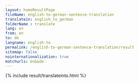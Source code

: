 ```yaml
---
layout: homeResultPage
fileName: english-to-german-sentence-translation
translatein: english_to_german
folderName : translate
lang: en
from: en
to: de
langname: english-to
permalink: /english-to-german-sentence-translation/result
sitemap: false
nointernationalization: true
matchurls: en&&de
---
```

{% include result/translateinto.html %}

<script src="/js/result/translation.js" data-foldername="{{page.folderName}}" data-lang="{{page.lang}}"></script>
